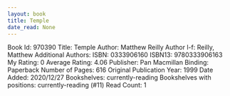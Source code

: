 ```yaml
---
layout: book
title: Temple
date_read: None
---
```


Book Id: 970390
Title: Temple
Author: Matthew Reilly
Author l-f: Reilly, Matthew
Additional Authors: 
ISBN: 0333906160
ISBN13: 9780333906163
My Rating: 0
Average Rating: 4.06
Publisher: Pan Macmillan
Binding: Paperback
Number of Pages: 616
Original Publication Year: 1999
Date Added: 2020/12/27
Bookshelves: currently-reading
Bookshelves with positions: currently-reading (#11)
Read Count: 1

